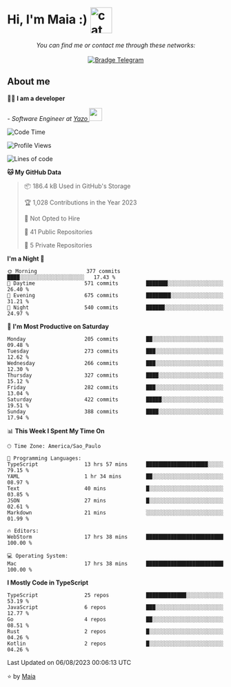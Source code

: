<h1 align="left">Hi, I'm Maia :) 
<img src="https://emojis.slackmojis.com/emojis/images/1643509834/36299/black-cat.gif?1643509834" width="50" height="60" align="center"  alt="cat"/>
</h1>

<p align="center">
    <i>You can find me or contact me through these networks:</i>
    <br/><br/>
    <a href="https://t.me/mrootx" target="_blank">
        <img src="https://img.shields.io/badge/-Telegram-2CA5E0?logo=telegram&style=flat&logoColor=white" alt="Bradge Telegram" />
    </a>
</p>

## About me

:technologist: <strong>I am a developer</strong> <br>

<p><em> - Software Engineer at <a href="[https://pdasolucoes.com.br](https://yazo.com.br/)">Yazo
</a><img src="https://media.giphy.com/media/WUlplcMpOCEmTGBtBW/giphy.gif" width="30"> 
</em></p>

<!--START_SECTION:waka-->
![Code Time](http://img.shields.io/badge/Code%20Time-2%2C991%20hrs%2052%20mins-blue)

![Profile Views](http://img.shields.io/badge/Profile%20Views-6-blue)

![Lines of code](https://img.shields.io/badge/From%20Hello%20World%20I%27ve%20Written-484.4%20thousand%20lines%20of%20code-blue)

**🐱 My GitHub Data** 

> 📦 186.4 kB Used in GitHub's Storage 
 > 
> 🏆 1,028 Contributions in the Year 2023
 > 
> 🚫 Not Opted to Hire
 > 
> 📜 41 Public Repositories 
 > 
> 🔑 5 Private Repositories 
 > 
**I'm a Night 🦉** 

```text
🌞 Morning                377 commits         ████░░░░░░░░░░░░░░░░░░░░░   17.43 % 
🌆 Daytime                571 commits         ███████░░░░░░░░░░░░░░░░░░   26.40 % 
🌃 Evening                675 commits         ████████░░░░░░░░░░░░░░░░░   31.21 % 
🌙 Night                  540 commits         ██████░░░░░░░░░░░░░░░░░░░   24.97 % 
```
📅 **I'm Most Productive on Saturday** 

```text
Monday                   205 commits         ██░░░░░░░░░░░░░░░░░░░░░░░   09.48 % 
Tuesday                  273 commits         ███░░░░░░░░░░░░░░░░░░░░░░   12.62 % 
Wednesday                266 commits         ███░░░░░░░░░░░░░░░░░░░░░░   12.30 % 
Thursday                 327 commits         ████░░░░░░░░░░░░░░░░░░░░░   15.12 % 
Friday                   282 commits         ███░░░░░░░░░░░░░░░░░░░░░░   13.04 % 
Saturday                 422 commits         █████░░░░░░░░░░░░░░░░░░░░   19.51 % 
Sunday                   388 commits         ████░░░░░░░░░░░░░░░░░░░░░   17.94 % 
```


📊 **This Week I Spent My Time On** 

```text
🕑︎ Time Zone: America/Sao_Paulo

💬 Programming Languages: 
TypeScript               13 hrs 57 mins      ████████████████████░░░░░   79.15 % 
YAML                     1 hr 34 mins        ██░░░░░░░░░░░░░░░░░░░░░░░   08.97 % 
Text                     40 mins             █░░░░░░░░░░░░░░░░░░░░░░░░   03.85 % 
JSON                     27 mins             █░░░░░░░░░░░░░░░░░░░░░░░░   02.61 % 
Markdown                 21 mins             ░░░░░░░░░░░░░░░░░░░░░░░░░   01.99 % 

🔥 Editors: 
WebStorm                 17 hrs 38 mins      █████████████████████████   100.00 % 

💻 Operating System: 
Mac                      17 hrs 38 mins      █████████████████████████   100.00 % 
```

**I Mostly Code in TypeScript** 

```text
TypeScript               25 repos            █████████████░░░░░░░░░░░░   53.19 % 
JavaScript               6 repos             ███░░░░░░░░░░░░░░░░░░░░░░   12.77 % 
Go                       4 repos             ██░░░░░░░░░░░░░░░░░░░░░░░   08.51 % 
Rust                     2 repos             █░░░░░░░░░░░░░░░░░░░░░░░░   04.26 % 
Kotlin                   2 repos             █░░░░░░░░░░░░░░░░░░░░░░░░   04.26 % 
```




 Last Updated on 06/08/2023 00:06:13 UTC
<!--END_SECTION:waka-->

⭐️ by [Maia](https://github.com/gabrielmaialva33/)



